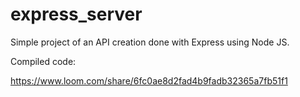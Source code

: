 # express_server

Simple project of an API creation done with Express using Node JS.

Compiled code:

https://www.loom.com/share/6fc0ae8d2fad4b9fadb32365a7fb51f1
